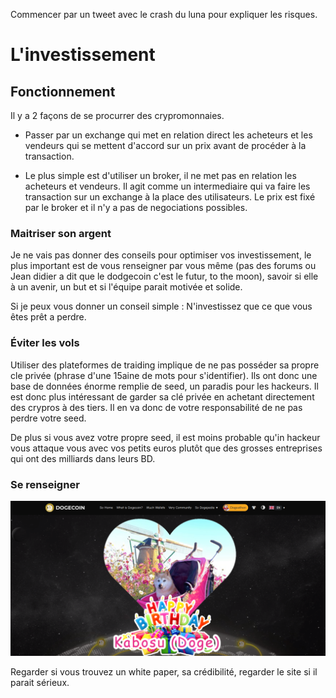 Commencer par un tweet avec le crash du luna pour expliquer les risques.

# L'investissement

## Fonctionnement

Il y a 2 façons de se procurrer des crypromonnaies.

- Passer par un exchange qui met en relation direct les acheteurs et les vendeurs qui se mettent d'accord sur un prix avant de procéder à la transaction.

- Le plus simple est d'utiliser un broker, il ne met pas en relation les acheteurs et vendeurs. Il agit comme un intermediaire qui va faire les transaction sur un exchange à la place des utilisateurs. Le prix est fixé par le broker et il n'y a pas de negociations possibles.

### Maitriser son argent

Je ne vais pas donner des conseils pour optimiser vos investissement, le plus important est de vous renseigner par vous même (pas des forums ou Jean didier a dit que le dodgecoin c'est le futur, to the moon), savoir si elle à un avenir, un but et si l'équipe parait motivée et solide.

Si je peux vous donner un conseil simple :
N'investissez que ce que vous êtes prêt a perdre.

### Éviter les vols

Utiliser des plateformes de traiding implique de ne pas posséder sa propre cle privée (phrase d'une 15aine de mots pour s'identifier). Ils ont donc une base de données énorme remplie de seed, un paradis pour les hackeurs.
Il est donc plus intéressant de garder sa clé privée en achetant directement des crypros à des tiers. Il en va donc de votre responsabilité de ne pas perdre votre seed.

De plus si vous avez votre propre seed, il est moins probable qu'in hackeur vous attaque vous avec vos petits euros plutôt que des grosses entreprises qui ont des milliards dans leurs BD.

### Se renseigner

![](../Archives/dogeHome.png)

Regarder si vous trouvez un white paper, sa crédibilité, regarder le site si il parait sérieux.
